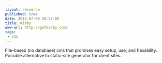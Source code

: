```yaml
---
layout: resource
published: true
date: 2014-07-09 20:37:09
title: Kirby
www-url: http://getkirby.com/
tags:
 - cms
---
```


File-based (no database) cms that promises easy setup, use, and flexability. Possible alternative to static-site generator for client sites.